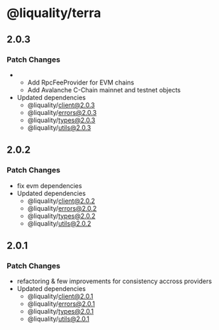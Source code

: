 # @liquality/terra

## 2.0.3

### Patch Changes

-   -   Add RpcFeeProvider for EVM chains
    -   Add Avalanche C-Chain mainnet and testnet objects
-   Updated dependencies
    -   @liquality/client@2.0.3
    -   @liquality/errors@2.0.3
    -   @liquality/types@2.0.3
    -   @liquality/utils@2.0.3

## 2.0.2

### Patch Changes

-   fix evm dependencies
-   Updated dependencies
    -   @liquality/client@2.0.2
    -   @liquality/errors@2.0.2
    -   @liquality/types@2.0.2
    -   @liquality/utils@2.0.2

## 2.0.1

### Patch Changes

-   refactoring & few improvements for consistency accross providers
-   Updated dependencies
    -   @liquality/client@2.0.1
    -   @liquality/errors@2.0.1
    -   @liquality/types@2.0.1
    -   @liquality/utils@2.0.1
